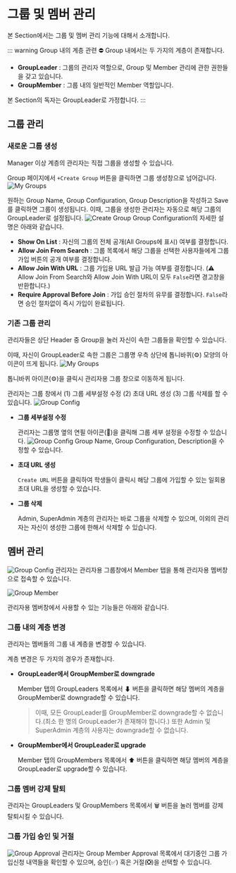 # 그룹 및 멤버 관리

본 Section에서는 그룹 및 멤버 관리 기능에 대해서 소개합니다.

::: warning Group 내의 계층 관련 ⛔️
Group 내에서는 두 가지의 계층이 존재합니다.
- __GroupLeader__ : 그룹의 관리자 역할으로, Group 및 Member 관리에 관한 권한들을 갖고 있습니다. 
- __GroupMember__ : 그룹 내의 일반적인 Member 역할입니다. 

본 Section의 독자는 GroupLeader로 가정합니다.
:::
## 그룹 관리 

### 새로운 그룹 생성

Manager 이상 계층의 관리자는 직접 그룹을 생성할 수 있습니다.

Group 페이지에서 <code>+Create Group</code> 버튼을 클릭하면 그룹 생성창으로 넘어갑니다.
![My Groups](pic/myGroup.png)

원하는 Group Name, Group Configuration, Group Description을 작성하고 Save를 클릭하면 그룹이 생성됩니다. 이때, 그룹을 생성한 관리자는 자동으로 해당 그룹의 GroupLeader로 설정됩니다.
![Create Group](pic/group-create-detail.png)
Group Configuration의 자세한 설명은 아래와 같습니다.
  - __Show On List__ : 
    자신의 그룹의 전체 공개(All Groups에 표시) 여부를 결정합니다.
  - __Allow Join From Search__ : 그룹 목록에서 해당 그룹을 선택한 사용자들에게 그룹 가입 버튼의 공개 여부를 결정합니다.
  - __Allow Join With URL__ : 그룹 가입용 URL 발급 가능 여부를 결정합니다. (⚠️ Allow Join From Search와 Allow Join With URL이 모두 <code>False</code>라면 경고창을 반환합니다.)
  - __Require Approval Before Join__ : 가입 승인 절차의 유무를 결정합니다. <code>False</code>라면 승인 절차없이 즉시 가입이 완료됩니다.

### 기존 그룹 관리
관리자들은 상단 Header 중 Group을 눌러 자신이 속한 그룹들을 확인할 수 있습니다.

이때, 자신이 GroupLeader로 속한 그룹은 그룹명 우측 상단에 톱니바퀴(⚙️) 모양의 아이콘이 뜨게 됩니다.
![My Groups](pic/myGroup.png)

톱니바퀴 아이콘(⚙️)을 클릭시 관리자용 그룹 창으로 이동하게 됩니다.

관리자는 그룹 창에서 (1) 그룹 세부설정 수정 (2) 초대 URL 생성 (3) 그룹 삭제를 할 수 있습니다.
![Group Config](pic/group-detail.png)

- __그룹 세부설정 수정__
  
  관리자는 그룹명 옆의 연필 아이콘(📝)을 클릭해 그룹 세부 설정을 수정할 수 있습니다.
  ![Group Config](pic/group-config-detail.png)
  Group Name, Group Configuration, Description을 수정할 수 있습니다.

- __초대 URL 생성__

  <code>Create URL</code> 버튼을 클릭하여 학생들이 클릭시 해당 그룹에 가입할 수 있는 일회용 초대 URL을 생성할 수 있습니다. 

- __그룹 삭제__

  Admin, SuperAdmin 계층의 관리자는 바로 그룹을 삭제할 수 있으며, 이외의 관리자는 자신이 생성한 그룹에 한해서 삭제할 수 있습니다.

## 멤버 관리

![Group Config](pic/group-detail.png)
관리자는 관리자용 그룹창에서 Member 탭을 통해 관리자용 멤버창으로 접속할 수 있습니다.

![Group Member](pic/group-member.png)

관리자용 멤버창에서 사용할 수 있는 기능들은 아래와 같습니다.

### 그룹 내의 계층 변경

관리자는 멤버들의 그룹 내 계층을 변경할 수 있습니다.

계층 변경은 두 가지의 경우가 존재합니다.

- __GroupLeader에서 GroupMember로 downgrade__

  Member 탭의 GroupLeaders 목록에서 ⬇ 버튼을 클릭하면 해당 멤버의 계층을 GroupMember로 downgrade할 수 있습니다.

  > 이때, 모든 GroupLeader를 GroupMember로 downgrade할 수 없습니다.(최소 한 명의 GroupLeader가 존재해야 합니다.)
  > 또한 Admin 및 SuperAdmin 계층의 사용자는 downgrade할 수 없습니다.

- __GroupMember에서 GroupLeader로 upgrade__

  Member 탭의 GroupMembers 목록에서 ⬆ 버튼을 클릭하면 해당 멤버의 계층을 GroupLeader로 upgrade할 수 있습니다.

### 그룹 멤버 강제 탈퇴

관리자는 GroupLeaders 및 GroupMembers 목록에서 🗑️ 버튼을 눌러 멤버를 강제 탈퇴시킬 수 있습니다.

### 그룹 가입 승인 및 거절

![Group Approval](pic/group-approval.png)
관리자는 Group Member Approval 목록에서 대기중인 그룹 가입신청 내역들을 확인할 수 있으며, 승인(✅) 혹은 거절(❎)을 선택할 수 있습니다.
 
